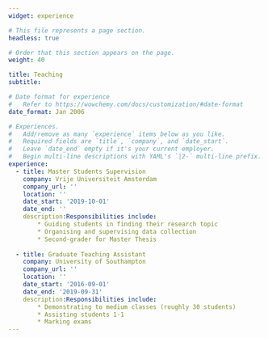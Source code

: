 ```yaml
---
widget: experience

# This file represents a page section.
headless: true

# Order that this section appears on the page.
weight: 40

title: Teaching
subtitle:

# Date format for experience
#   Refer to https://wowchemy.com/docs/customization/#date-format
date_format: Jan 2006

# Experiences.
#   Add/remove as many `experience` items below as you like.
#   Required fields are `title`, `company`, and `date_start`.
#   Leave `date_end` empty if it's your current employer.
#   Begin multi-line descriptions with YAML's `|2-` multi-line prefix.
experience:
  - title: Master Students Supervision
    company: Vrije Universiteit Amsterdam
    company_url: ''
    location: ''
    date_start: '2019-10-01'
    date_end: ''
    description:Responsibilities include:
        * Guiding students in finding their research topic
        * Organising and supervising data collection
        * Second-grader for Master Thesis
        
  - title: Graduate Teaching Assistant
    company: University of Southampton
    company_url: ''
    location: ''
    date_start: '2016-09-01'
    date_end: '2019-09-31'
    description:Responsibilities include:
        * Demonstrating to medium classes (roughly 30 students)
        * Assisting students 1-1
        * Marking exams
---
```

